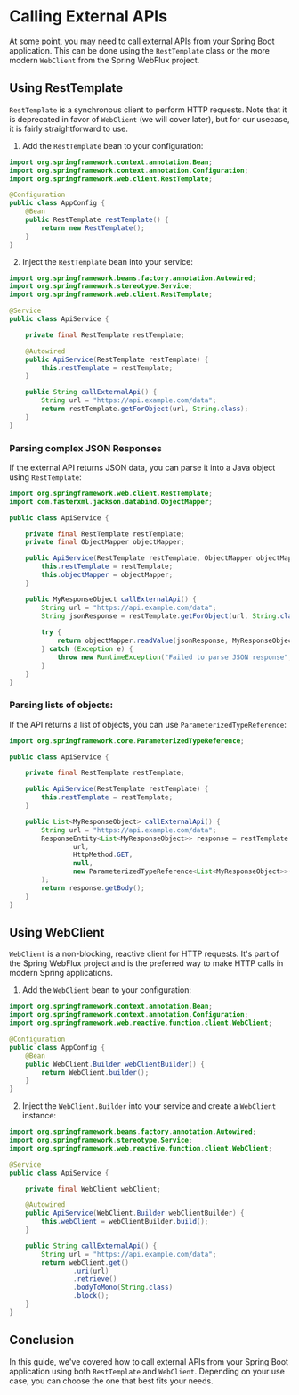 # Calling External APIs

At some point, you may need to call external APIs from your Spring Boot application. This can be done using the `RestTemplate` class or the more modern `WebClient` from the Spring WebFlux project.

## Using RestTemplate

`RestTemplate` is a synchronous client to perform HTTP requests. Note that it is deprecated in favor of `WebClient` (we will cover later), but for our usecase, it is fairly straightforward to use.

1. Add the `RestTemplate` bean to your configuration:

```java
import org.springframework.context.annotation.Bean;
import org.springframework.context.annotation.Configuration;
import org.springframework.web.client.RestTemplate;

@Configuration
public class AppConfig {
    @Bean
    public RestTemplate restTemplate() {
        return new RestTemplate(); 
    }
}
```

2. Inject the `RestTemplate` bean into your service:

```java
import org.springframework.beans.factory.annotation.Autowired;
import org.springframework.stereotype.Service;
import org.springframework.web.client.RestTemplate;

@Service
public class ApiService {

    private final RestTemplate restTemplate;

    @Autowired
    public ApiService(RestTemplate restTemplate) {
        this.restTemplate = restTemplate;
    }

    public String callExternalApi() {
        String url = "https://api.example.com/data";
        return restTemplate.getForObject(url, String.class);
    }
}
```

### Parsing complex JSON Responses
If the external API returns JSON data, you can parse it into a Java object using `RestTemplate`:

```java
import org.springframework.web.client.RestTemplate;
import com.fasterxml.jackson.databind.ObjectMapper;

public class ApiService {

    private final RestTemplate restTemplate;
    private final ObjectMapper objectMapper;

    public ApiService(RestTemplate restTemplate, ObjectMapper objectMapper) {
        this.restTemplate = restTemplate;
        this.objectMapper = objectMapper;
    }

    public MyResponseObject callExternalApi() {
        String url = "https://api.example.com/data";
        String jsonResponse = restTemplate.getForObject(url, String.class);
        
        try {
            return objectMapper.readValue(jsonResponse, MyResponseObject.class);
        } catch (Exception e) {
            throw new RuntimeException("Failed to parse JSON response", e);
        }
    }
}

```

### Parsing lists of objects:
If the API returns a list of objects, you can use `ParameterizedTypeReference`:

```java
import org.springframework.core.ParameterizedTypeReference;

public class ApiService {

    private final RestTemplate restTemplate;

    public ApiService(RestTemplate restTemplate) {
        this.restTemplate = restTemplate;
    }

    public List<MyResponseObject> callExternalApi() {
        String url = "https://api.example.com/data";
        ResponseEntity<List<MyResponseObject>> response = restTemplate.exchange(
                url,
                HttpMethod.GET,
                null,
                new ParameterizedTypeReference<List<MyResponseObject>>() {}
        );
        return response.getBody();
    }
}
```

## Using WebClient

`WebClient` is a non-blocking, reactive client for HTTP requests. It's part of the Spring WebFlux project and is the preferred way to make HTTP calls in modern Spring applications.

1. Add the `WebClient` bean to your configuration:

```java
import org.springframework.context.annotation.Bean;
import org.springframework.context.annotation.Configuration;
import org.springframework.web.reactive.function.client.WebClient;

@Configuration
public class AppConfig {
    @Bean
    public WebClient.Builder webClientBuilder() {
        return WebClient.builder();
    }
}
```

2. Inject the `WebClient.Builder` into your service and create a `WebClient` instance:

```java
import org.springframework.beans.factory.annotation.Autowired;
import org.springframework.stereotype.Service;
import org.springframework.web.reactive.function.client.WebClient;

@Service
public class ApiService {

    private final WebClient webClient;

    @Autowired
    public ApiService(WebClient.Builder webClientBuilder) {
        this.webClient = webClientBuilder.build();
    }

    public String callExternalApi() {
        String url = "https://api.example.com/data";
        return webClient.get()
                .uri(url)
                .retrieve()
                .bodyToMono(String.class)
                .block();
    }
}
```

## Conclusion

In this guide, we've covered how to call external APIs from your Spring Boot application using both `RestTemplate` and `WebClient`. Depending on your use case, you can choose the one that best fits your needs.